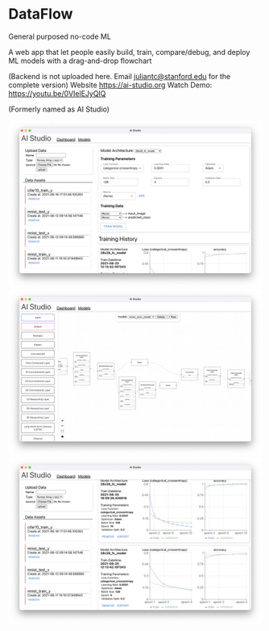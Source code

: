 # DataFlow

General purposed no-code ML

A web app that let people easily build, train, compare/debug, and deploy ML models with a drag-and-drop flowchart

(Backend is not uploaded here. Email juliantc@stanford.edu for the complete version)
Website https://ai-studio.org
Watch Demo: https://youtu.be/0VIelEJyQlQ

(Formerly named as AI Studio)

![alt text](./screenshots/dashboard1.png)
![alt text](./screenshots/model.png)
![alt text](./screenshots/dashboard2.png)


